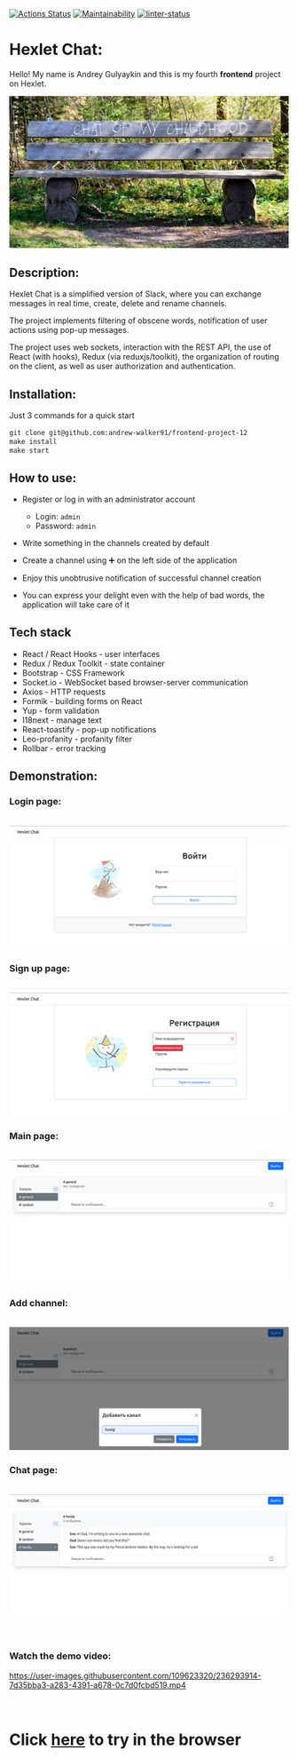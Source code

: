 [![Actions Status](https://github.com/andrew-walker91/frontend-project-12/workflows/hexlet-check/badge.svg)](https://github.com/andrew-walker91/frontend-project-12/actions) [![Maintainability](https://api.codeclimate.com/v1/badges/69b6c4deaf8115f6f7e2/maintainability)](https://codeclimate.com/github/andrew-walker91/frontend-project-12/maintainability) [![linter-status](https://github.com/andrew-walker91/frontend-project-12/actions/workflows/linter-check.yml/badge.svg)](https://github.com/andrew-walker91/frontend-project-12/actions/workflows/linter-check.yml)

# Hexlet Chat:

Hello! My name is Andrey Gulyaykin and this is my fourth **frontend** project on Hexlet.

![meme](frontend/src/assets/decoration/meme.jpg)

## Description:

Hexlet Chat is a simplified version of Slack, where you can exchange messages in real time, create, delete and rename channels.

The project implements filtering of obscene words, notification of user actions using pop-up messages.

The project uses web sockets, interaction with the REST API, the use of React (with hooks), Redux (via reduxjs/toolkit), the organization of routing on the client, as well as user authorization and authentication.

## Installation:

Just 3 commands for a quick start

```
git clone git@github.com:andrew-walker91/frontend-project-12
make install
make start
```
## How to use:
 - Register or log in with an administrator account

    - Login: `admin`
    - Password: `admin`


 - Write something in the channels created by default
 - Create a channel using ➕ on the left side of the application
 - Enjoy this unobtrusive notification of successful channel creation
 - You can express your delight even with the help of bad words, the application will take care of it

 ## Tech stack

 - React / React Hooks - user interfaces
 - Redux / Redux Toolkit - state container
 - Bootstrap - CSS Framework
 - Socket.io - WebSocket based browser-server communication
 - Axios - HTTP requests
 - Formik - building forms on React
 - Yup - form validation
 - I18next - manage text
 - React-toastify - pop-up notifications
 - Leo-profanity - profanity filter
 - Rollbar - error tracking

## Demonstration:  
### Login page:
\
![login-page](frontend/src/assets/decoration/login_page.png)

### Sign up page:
\
![signup-page](frontend/src/assets/decoration/signup_page.png)

### Main page:
\
![main-page](frontend/src/assets/decoration/main_page.png)

### Add channel:
\
![add-channel](frontend/src/assets/decoration/add_channel.png)

### Chat page:
\
![chat-page](frontend/src/assets/decoration/chat_page.png)

ㅤ
 ### Watch the demo video:



https://user-images.githubusercontent.com/109623320/236293914-7d35bba3-a283-4391-a678-0c7d0fcbd519.mp4




ㅤ
ㅤ
ㅤ


# Click [here](https://chat-hexlet.up.railway.app/) to try in the browser
